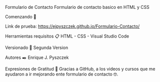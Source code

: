 Formulario de Contacto
Formulario de contacto basico en HTML y CSS

Comenzando 🚀

Link de prueba:  https://ejpyszczek.github.io/Formulario-Contacto/ 

Herramientas requisitos 📋
HTML - CSS - Visual Studio Code

Versionado 📌
Segunda Version

Autores ✒️
Enrique J. Pyszczek 

Expresiones de Gratitud 🎁
Gracias a GitHub, a los videos y cursos que me  ayudaron a ir mejorando ente formulario de contacto 🤓.
